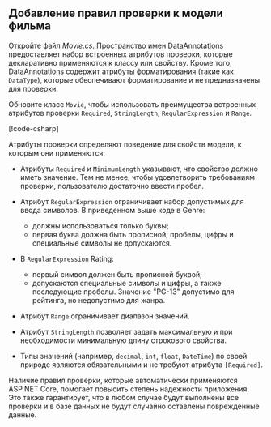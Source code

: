 
## <a name="add-validation-rules-to-the-movie-model"></a>Добавление правил проверки к модели фильма

Откройте файл *Movie.cs*. Пространство имен DataAnnotations предоставляет набор встроенных атрибутов проверки, которые декларативно применяются к классу или свойству. Кроме того, DataAnnotations содержит атрибуты форматирования (такие как `DataType`), которые обеспечивают форматирование и не предназначены для проверки.

Обновите класс `Movie`, чтобы использовать преимущества встроенных атрибутов проверки `Required`, `StringLength`, `RegularExpression` и `Range`.

[!code-csharp[](~/tutorials/first-mvc-app/start-mvc//sample/MvcMovie22/Models/MovieDateRatingDA.cs?name=snippet1)]

Атрибуты проверки определяют поведение для свойств модели, к которым они применяются:

* Атрибуты `Required` и `MinimumLength` указывают, что свойство должно иметь значение. Тем не менее, чтобы удовлетворить требованиям проверки, пользователю достаточно ввести пробел.
* Атрибут `RegularExpression` ограничивает набор допустимых для ввода символов. В приведенном выше коде в Genre:

  * должны использоваться только буквы;
  * первая буква должна быть прописной; пробелы, цифры и специальные символы не допускаются.

* В `RegularExpression` Rating:

  * первый символ должен быть прописной буквой;
  * допускаются специальные символы и цифры, а также последующие пробелы. Значение "PG-13" допустимо для рейтинга, но недопустимо для жанра.

* Атрибут `Range` ограничивает диапазон значений.
* Атрибут `StringLength` позволяет задать максимальную и при необходимости минимальную длину строкового свойства.
* Типы значений (например, `decimal`, `int`, `float`, `DateTime`) по своей природе являются обязательными и не требуют атрибута `[Required]`.

Наличие правил проверки, которые автоматически применяются ASP.NET Core, помогает повысить степень надежности приложения. Это также гарантирует, что в любом случае будут выполнены все проверки и в базе данных не будут случайно оставлены поврежденные данные.
